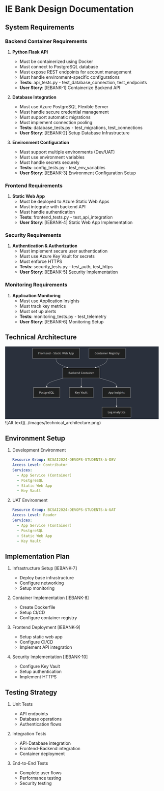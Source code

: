 # IE Bank Design Documentation

## System Requirements

### Backend Container Requirements
1. **Python Flask API**
   - Must be containerized using Docker
   - Must connect to PostgreSQL database
   - Must expose REST endpoints for account management
   - Must handle environment-specific configurations
   - **Tests**: api_tests.py - test_database_connection, test_endpoints
   - **User Story**: [IEBANK-1] Containerize Backend API

2. **Database Integration**
   - Must use Azure PostgreSQL Flexible Server
   - Must handle secure credential management
   - Must support automatic migrations
   - Must implement connection pooling
   - **Tests**: database_tests.py - test_migrations, test_connections
   - **User Story**: [IEBANK-2] Setup Database Infrastructure

3. **Environment Configuration**
   - Must support multiple environments (Dev/UAT)
   - Must use environment variables
   - Must handle secrets securely
   - **Tests**: config_tests.py - test_env_variables
   - **User Story**: [IEBANK-3] Environment Configuration Setup

### Frontend Requirements
1. **Static Web App**
   - Must be deployed to Azure Static Web Apps
   - Must integrate with backend API
   - Must handle authentication
   - **Tests**: frontend_tests.py - test_api_integration
   - **User Story**: [IEBANK-4] Static Web App Implementation

### Security Requirements
1. **Authentication & Authorization**
   - Must implement secure user authentication
   - Must use Azure Key Vault for secrets
   - Must enforce HTTPS
   - **Tests**: security_tests.py - test_auth, test_https
   - **User Story**: [IEBANK-5] Security Implementation

### Monitoring Requirements
1. **Application Monitoring**
   - Must use Application Insights
   - Must track key metrics
   - Must set up alerts
   - **Tests**: monitoring_tests.py - test_telemetry
   - **User Story**: [IEBANK-6] Monitoring Setup

## Technical Architecture
<img src = "../images/technical_architecture.png" width = "500"/>
![Alt text](../images/technical_architecture.png)

## Environment Setup
1. Development Environment
   ```yaml
   Resource Group: BCSAI2024-DEVOPS-STUDENTS-A-DEV
   Access Level: Contributor
   Services:
     - App Service (Container)
     - PostgreSQL
     - Static Web App
     - Key Vault
   ```

2. UAT Environment
   ```yaml
   Resource Group: BCSAI2024-DEVOPS-STUDENTS-A-UAT
   Access Level: Reader
   Services:
     - App Service (Container)
     - PostgreSQL
     - Static Web App
     - Key Vault
   ```

## Implementation Plan
1. Infrastructure Setup [IEBANK-7]
   - Deploy base infrastructure
   - Configure networking
   - Setup monitoring

2. Container Implementation [IEBANK-8]
   - Create Dockerfile
   - Setup CI/CD
   - Configure container registry

3. Frontend Deployment [IEBANK-9]
   - Setup static web app
   - Configure CI/CD
   - Implement API integration

4. Security Implementation [IEBANK-10]
   - Configure Key Vault
   - Setup authentication
   - Implement HTTPS

## Testing Strategy
1. Unit Tests
   - API endpoints
   - Database operations
   - Authentication flows

2. Integration Tests
   - API-Database integration
   - Frontend-Backend integration
   - Container deployment

3. End-to-End Tests
   - Complete user flows
   - Performance testing
   - Security testing
